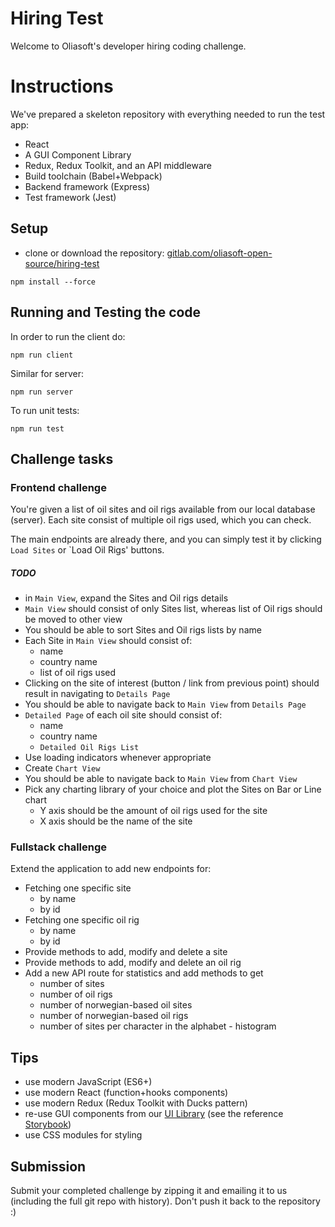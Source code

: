 # Hiring Test

Welcome to Oliasoft's developer hiring coding challenge.

# Instructions

We've prepared a skeleton repository with everything needed to run the test app:

- React
- A GUI Component Library
- Redux, Redux Toolkit, and an API middleware
- Build toolchain (Babel+Webpack)
- Backend framework (Express)
- Test framework (Jest)

## Setup

- clone or download the repository: [gitlab.com/oliasoft-open-source/hiring-test](https://gitlab.com/oliasoft-open-source/hiring-test)

```
npm install --force
```
## Running and Testing the code

In order to run the client do:

```
npm run client
```

Similar for server:

```
npm run server
```

To run unit tests:

```
npm run test
```

## Challenge tasks

### Frontend challenge

You're given a list of oil sites and oil rigs available from our local database (server). Each site consist of multiple oil rigs used, which you can check.

The main endpoints are already there, and you can simply test it by clicking `Load Sites` or `Load Oil Rigs' buttons.

##### TODO 

- in `Main View`, expand the Sites and Oil rigs details
- `Main View` should consist of only Sites list, whereas list of Oil rigs should be moved to other view
- You should be able to sort Sites and Oil rigs lists by name
- Each Site in `Main View` should consist of:
    - name
    - country name
    - list of oil rigs used
- Clicking on the site of interest (button / link from previous point) should result in navigating to `Details Page`
- You should be able to navigate back to `Main View` from `Details Page`
- `Detailed Page` of each oil site should consist of:
    - name
    - country name
    - `Detailed Oil Rigs List` 
- Use loading indicators whenever appropriate
- Create `Chart View`
- You should be able to navigate back to `Main View` from `Chart View`
- Pick any charting library of your choice and plot the Sites on Bar or Line chart
    - Y axis should be the amount of oil rigs used for the site
    - X axis should be the name of the site


### Fullstack challenge

Extend the application to add new endpoints for:

- Fetching one specific site
  - by name
  - by id
- Fetching one specific oil rig
  - by name
  - by id
- Provide methods to add, modify and delete a site
- Provide methods to add, modify and delete an oil rig
- Add a new API route for statistics and add methods to get
  - number of sites 
  - number of oil rigs 
  - number of norwegian-based oil sites
  - number of norwegian-based oil rigs 
  - number of sites per character in the alphabet - histogram

## Tips

- use modern JavaScript (ES6+)
- use modern React (function+hooks components)
- use modern Redux (Redux Toolkit with Ducks pattern)
- re-use GUI components from our [UI Library](https://gitlab.com/oliasoft-open-source/react-ui-library) (see the
 reference [Storybook](https://oliasoft-open-source.gitlab.io/react-ui-library/))
- use CSS modules for styling

## Submission

Submit your completed challenge by zipping it and emailing it to us (including the full git repo with history).
Don't push it back to the repository :)
